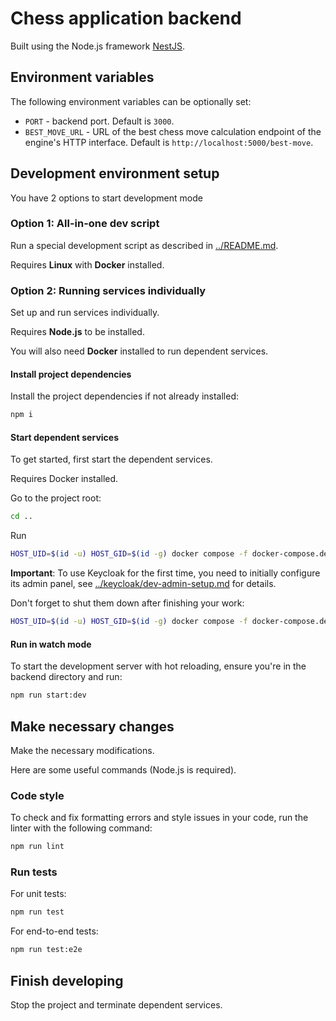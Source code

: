# Chess application backend

Built using the Node.js framework [NestJS](https://docs.nestjs.com).

## Environment variables

The following environment variables can be optionally set:
- `PORT` - backend port. Default is `3000`.
- `BEST_MOVE_URL` - URL of the best chess move calculation endpoint of the engine's HTTP interface. Default is `http://localhost:5000/best-move`.

## Development environment setup

You have 2 options to start development mode

### Option 1: All-in-one dev script

Run a special development script as described in [../README.md](../README.md#option-1-all-in-one-dev-script).

Requires **Linux** with **Docker** installed.

### Option 2: Running services individually

Set up and run services individually.

Requires **Node.js** to be installed.

You will also need **Docker** installed to run dependent services.

#### Install project dependencies

Install the project dependencies if not already installed:

```sh
npm i
```

#### Start dependent services

To get started, first start the dependent services.

Requires Docker installed.

Go to the project root:
```sh
cd ..
```

Run
```sh
HOST_UID=$(id -u) HOST_GID=$(id -g) docker compose -f docker-compose.dev.yml up -d engine keycloak
```

**Important**: To use Keycloak for the first time, you need to initially configure its admin panel, see [../keycloak/dev-admin-setup.md](../keycloak/dev-admin-setup.md) for details.

Don't forget to shut them down after finishing your work:
```sh
HOST_UID=$(id -u) HOST_GID=$(id -g) docker compose -f docker-compose.dev.yml down
```

#### Run in watch mode

To start the development server with hot reloading, ensure you're in the backend directory and run:

```sh
npm run start:dev
```

## Make necessary changes

Make the necessary modifications.

Here are some useful commands (Node.js is required).

### Code style

To check and fix formatting errors and style issues in your code, run the linter with the following command:

```sh
npm run lint
```

### Run tests

For unit tests:

```sh
npm run test
```

For end-to-end tests:

```sh
npm run test:e2e
```

## Finish developing

Stop the project and terminate dependent services.
